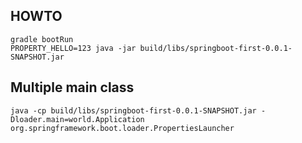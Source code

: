 ## HOWTO

    gradle bootRun
    PROPERTY_HELLO=123 java -jar build/libs/springboot-first-0.0.1-SNAPSHOT.jar

## Multiple main class

    java -cp build/libs/springboot-first-0.0.1-SNAPSHOT.jar -Dloader.main=world.Application org.springframework.boot.loader.PropertiesLauncher